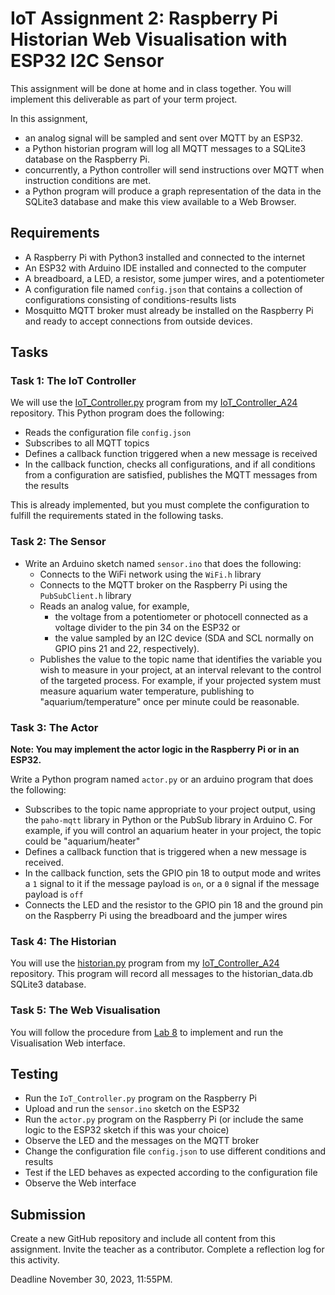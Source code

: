 # IoT Assignment 2: Raspberry Pi Historian Web Visualisation with ESP32 I2C Sensor

This assignment will be done at home and in class together.
You will implement this deliverable as part of your term project.

In this assignment,
- an analog signal will be sampled and sent over MQTT by an ESP32.
- a Python historian program will log all MQTT messages to a SQLite3 database on the Raspberry Pi.
- concurrently, a Python controller will send instructions over MQTT when instruction conditions are met.
- a Python program will produce a graph representation of the data in the SQLite3 database and make this view available to a Web Browser.

## Requirements

- A Raspberry Pi with Python3 installed and connected to the internet
- An ESP32 with Arduino IDE installed and connected to the computer
- A breadboard, a LED, a resistor, some jumper wires, and a potentiometer
- A configuration file named `config.json` that contains a collection of configurations consisting of conditions-results lists
- Mosquitto MQTT broker must already be installed on the Raspberry Pi and ready to accept connections from outside devices.

## Tasks

### Task 1: The IoT Controller
We will use the [IoT_Controller.py](https://github.com/paquettm/IoT_Controller_A24/blob/main/IoT_Controller.py) program from my [IoT_Controller_A24](https://github.com/paquettm/IoT_Controller_A24) repository.
This Python program does the following:
- Reads the configuration file `config.json`
- Subscribes to all MQTT topics
- Defines a callback function triggered when a new message is received
- In the callback function, checks all configurations, and if all conditions from a configuration are satisfied, publishes the MQTT messages from the results

This is already implemented, but you must complete the configuration to fulfill the requirements stated in the following tasks.

### Task 2: The Sensor

- Write an Arduino sketch named `sensor.ino` that does the following:
    - Connects to the WiFi network using the `WiFi.h` library
    - Connects to the MQTT broker on the Raspberry Pi using the `PubSubClient.h` library
    - Reads an analog value, for example,
        - the voltage from a potentiometer or photocell connected as a voltage divider to the pin 34 on the ESP32 or
        - the value sampled by an I2C device (SDA and SCL normally on GPIO pins 21 and 22, respectively).
    - Publishes the value to the topic name that identifies the variable you wish to measure in your project, at an interval relevant to the control of the targeted process. For example, if your projected system must measure aquarium water temperature, publishing to "aquarium/temperature" once per minute could be reasonable.

### Task 3: The Actor

**Note: You may implement the actor logic in the Raspberry Pi or in an ESP32.**

Write a Python program named `actor.py` or an arduino program that does the following:
- Subscribes to the topic name appropriate to your project output, using the `paho-mqtt` library in Python or the PubSub library in Arduino C. For example, if you will control an aquarium heater in your project, the topic could be "aquarium/heater"
- Defines a callback function that is triggered when a new message is received.
- In the callback function, sets the GPIO pin 18 to output mode and writes a `1` signal to it if the message payload is `on`, or a `0` signal if the message payload is `off`
- Connects the LED and the resistor to the GPIO pin 18 and the ground pin on the Raspberry Pi using the breadboard and the jumper wires

### Task 4: The Historian

You will use the [historian.py](https://github.com/paquettm/IoT_Controller_A24/blob/main/historian.py) program from my [IoT_Controller_A24](https://github.com/paquettm/IoT_Controller_A24) repository.
This program will record all messages to the historian_data.db SQLite3 database.

### Task 5: The Web Visualisation

You will follow the procedure from [Lab 8](../LABS/LAB8_Web_Historian_Visualisation.md) to implement and run the Visualisation Web interface.

## Testing

- Run the `IoT_Controller.py` program on the Raspberry Pi
- Upload and run the `sensor.ino` sketch on the ESP32
- Run the `actor.py` program on the Raspberry Pi (or include the same logic to the ESP32 sketch if this was your choice)
- Observe the LED and the messages on the MQTT broker
- Change the configuration file `config.json` to use different conditions and results
- Test if the LED behaves as expected according to the configuration file
- Observe the Web interface

## Submission

Create a new GitHub repository and include all content from this assignment.
Invite the teacher as a contributor.
Complete a reflection log for this activity.

Deadline November 30, 2023, 11:55PM.
